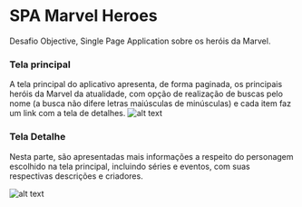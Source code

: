 # SPA Marvel Heroes

Desafio Objective, Single Page Application sobre os heróis da Marvel.

### Tela principal 
A tela principal do aplicativo apresenta, de forma paginada, os principais heróis da Marvel da atualidade, com opção de realização de buscas pelo nome (a busca não difere letras maiúsculas de minúsculas) e cada item faz um link com a tela de detalhes.
![alt text][principal]

### Tela Detalhe 
Nesta parte, são apresentadas mais informações a respeito do personagem escolhido na tela principal, incluindo séries e eventos, com suas respectivas descrições e criadores.

![alt text][detalhe]

[principal]: https://github.com/paulojunior95/paulojunior95.github.io/blob/master/spec/Pagina%20principal.png "Tela principal"
[detalhe]: https://github.com/paulojunior95/paulojunior95.github.io/blob/master/spec/Pagina%20detalhe.png "Tela detalhe (exemplo)"
